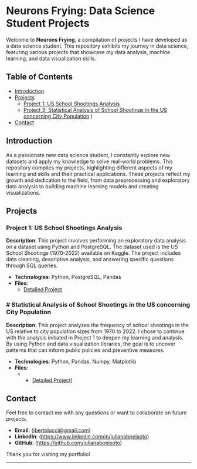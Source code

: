# Neurons Frying: Data Science Student Projects

Welcome to **Neurons Frying**, a compilation of projects I have developed as a data science student. This repository exhibits my journey in data science, featuring various projects that showcase my data analysis, machine learning, and data visualization skills.

## Table of Contents

- [Introduction](#introduction)
- [Projects](#projects)
  - [Project 1: US School Shootings Analysis](#project-1-us-school-shootings-analysis)
  - [Project 3: Statistical Analysis of School Shootings in the US concerning City Population](#project-3-statistical-analysis-of-school-shootings-in-the-US-concerning-city-population)
)
- [Contact](#contact)

## Introduction

As a passionate new data science student, I constantly explore new datasets and apply my knowledge to solve real-world problems. This repository compiles my projects, highlighting different aspects of my learning and skills and their practical applications. These projects reflect my growth and dedication to the field, from data preprocessing and exploratory data analysis to building machine learning models and creating visualizations.

## Projects

### Project 1: US School Shootings Analysis

**Description**: This project involves performing an exploratory data analysis on a dataset using Python and PostgreSQL. The dataset used is the US School Shootings (1970-2022) available on Kaggle. The project includes data cleaning, descriptive analysis, and answering specific questions through SQL queries.
- **Technologies**: Python, PostgreSQL, Pandas
- **Files**:
  - [Detailed Project](https://github.com/julianabpeixoto/neurons-frying/blob/main/santander_coders_2023_2semestre_trilha_data_science_banco_dados_projeto_final/README.md)

### # Statistical Analysis of School Shootings in the US concerning City Population

**Description**: This project analyzes the frequency of school shootings in the US relative to city population sizes from 1970 to 2022. I chose to continue with the analysis initiated in Project 1 to deepen my learning and analysis. By using Python and data visualization libraries, the goal is to uncover patterns that can inform public policies and preventive measures.
- **Technologies**: Python, Pandas, Numpy, Matplotlib
- **Files**:
  -   - [Detailed Project](https://github.com/julianabpeixoto/neurons-frying/blob/main/03.SC2023_Module4/README.md))
        
## Contact

Feel free to contact me with any questions or want to collaborate on future projects.

- **Email**: (jbertolucci@gmail.com)
- **LinkedIn**: (https://www.linkedin.com/in/julianabpeixoto)
- **GitHub**: (https://github.com/julianabpeixoto)

Thank you for visiting my portfolio!
___
